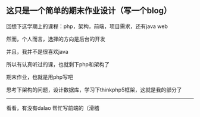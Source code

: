 
## 这只是一个简单的期末作业设计（写一个blog）

回想下这学期上的课程：php，架构，前端，项目需求，还有java web



然而，个人而言，选择的方向是后台的开发

并且，我并不是很喜欢java



所以有认真听过的课，也就剩下php和架构了





期末作业，也就是用php写吧



思考下架构的问题，设计数据库，学习下thinkphp5框架，这就是我的部分了



------



看看，有没有dalao 帮忙写前端的（滑稽
